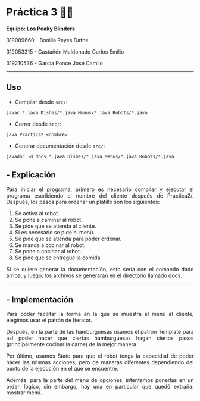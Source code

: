 # **Práctica 3** 🥪🍕

**Equipo: Los Peaky Blinders**

319089660 - Bonilla Reyes Dafne

319053315 - Castañón Maldonado Carlos Emilio

319210536 - García Ponce José Camilo

---

## **Uso**

- Compilar desde `src/`:

```
javac *.java Dishes/*.java Menus/*.java Robots/*.java
```

- Correr desde `src/`:

```
java Practica2 <nombre>
```

- Generar documentación desde `src/`:

```
javadoc -d docs *.java Dishes/*.java Menus/*.java Robots/*.java
```

## **- Explicación**

<div align="justify">
Para iniciar el programa, primero es necesario compilar y ejecutar el programa escribiendo el nombre del cliente después de Practica2/. Después, los pasos para ordenar un platillo son los siguientes:

1. Se activa al robot.
2. Se pone a caminar al robot.
3. Se pide que se atienda al cliente.
4. Si es necesario se pide el menú.
5. Se pide que se atienda para poder ordenar.
6. Se manda a cocinar al robot.
7. Se pone a cocinar al robot.
8. Se pide que se entregue la comida.
   
Si se quiere generar la documentación, esto sería con el comando dado arriba, y luego, los archivos se generarán en el directorio llamado docs.
</div>

----------------------------------------------------------------

## **- Implementación**

<div align="justify">
Para poder facilitar la forma en la que se muestra el menú al cliente, elegimos usar el patrón de Iterator. 

Después, en la parte de las hamburguesas usamos el patrón Template para así poder hacer que ciertas hamburguesas hagan ciertos pasos (principalmente cocinar la carne) de la mejor manera.

Por último, usamos State para que el robot tenga la capacidad de poder hacer las mismas acciones, pero de maneras diferentes dependiendo del punto de la ejecución en el que se encuentre.

Además, para la parte del menú de opciones, intentamos ponerlas en un orden lógico, sin embargo, hay
una en particular que quedó extraña: mostrar menú.
</div>
